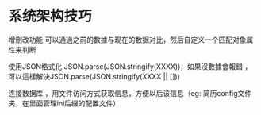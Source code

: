 # 系统架构技巧



增刪改功能 可以通過之前的數據与现在的数据对比，然后自定义一个匹配对象属性来判断



使用JSON格式化 JSON.parse(JSON.stringify(XXXX))，如果沒數據會報錯 ，可以這樣解決JSON.parse(JSON.stringify(XXXX || []))



连接数据库 ，用文件访问方式获取信息，方便以后该信息（eg: 简历config文件夹，在里面管理ini后缀的配置文件）